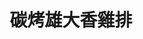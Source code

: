 ---
title: "碳烤雄大香雞排"
description: "碳烤雄大香雞排"
layout: shop
keywords:
  - 美食競賽
  - 台灣美食
  - 美食精選
datePublished: "2025-06-30"
dateModified: "2025-07-02"
city: "台南市"
district: "北區"
address: "台南市北區海安路三段533號"
phone: "0938553870"
geo: "23.010591297064956, 120.19969766137017"
google_map: "https://maps.app.goo.gl/zvuLMnp7WK7TAmG77"
footinder: ""
official: "https://www.facebook.com/profile.php?id=61569993432541"
award:
  - name: "夜市王"
    year: "2024"
    entries:
      - nightMarket: "花園夜市"
        food_type: "雞排"
        rank: "第八名"

---
